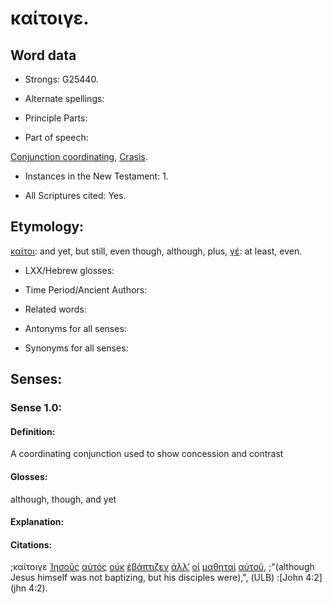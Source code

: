 # καίτοιγε.

<!-- Status: S2=NeedsReview -->
<!-- Lexica used for edits: BDAG, FFM, LN, A-S -->

## Word data

* Strongs: G25440.


* Alternate spellings:

* Principle Parts: 

* Part of speech: 

[Conjunction coordinating](http://ugg.readthedocs.io/en/latest/conjunction_coordinating.html), 
[Crasis](http://ugg.readthedocs.io/en/latest/crasis.html).

* Instances in the New Testament: 1.

* All Scriptures cited: Yes.

## Etymology: 

[καίτοι](../G25430/01.md): and yet, but still, even though, although, plus, [γέ](../G10650/01.md): at least, even.

* LXX/Hebrew glosses: 

* Time Period/Ancient Authors: 

* Related words: 

* Antonyms for all senses:

* Synonyms for all senses: 

## Senses:

### Sense 1.0:

#### Definition: 

A coordinating conjunction used to show concession and contrast

#### Glosses:

although, though, and yet 

#### Explanation:

#### Citations:

;καίτοιγε [Ἰησοῦς](../G24240/01.md) [αὐτὸς](../G08460/01.md) [οὐκ](../G37560/01.md) [ἐβάπτιζεν](../G09070/01.md) [ἀλλ’](../G02350/01.md) [οἱ](../G35880/01.md) [μαθηταὶ](../G31010/01.md) [αὐτοῦ](../G08460/01.md), 
;"(although Jesus himself was not baptizing, but his disciples were),",  (ULB)
:[John 4:2](jhn 4:2).
